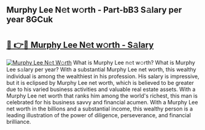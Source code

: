 ## Murphy Lee N𝚎t w𝚘rth - Part-bB3 S𝚊lary per year 8GCuk

# <h2><a href="http://gc3wq49.nevu.top/?p=Murphy+Lee">🔗 👉🔴 Murphy Lee N𝚎t w𝚘rth - S𝚊lary</a></h2>

[![Murphy Lee N𝚎t W𝚘rth](https://i.imgur.com/Oavwk0R.jpeg)](http://gc3wq49.nevu.top/?p=Murphy+Lee)
What is Murphy Lee n𝚎t w𝚘rth? What is Murphy Lee s𝚊lary per year?
With a substantial Murphy Lee net worth, this wealthy individual is among the wealthiest in his profession. His salary is impressive, but it is eclipsed by Murphy Lee net worth, which is believed to be greater due to his varied business activities and valuable real estate assets. With a Murphy Lee net worth that ranks him among the world's richest, this man is celebrated for his business savvy and financial acumen. With a Murphy Lee net worth in the billions and a substantial income, this wealthy person is a leading illustration of the power of diligence, perseverance, and financial brilliance.
